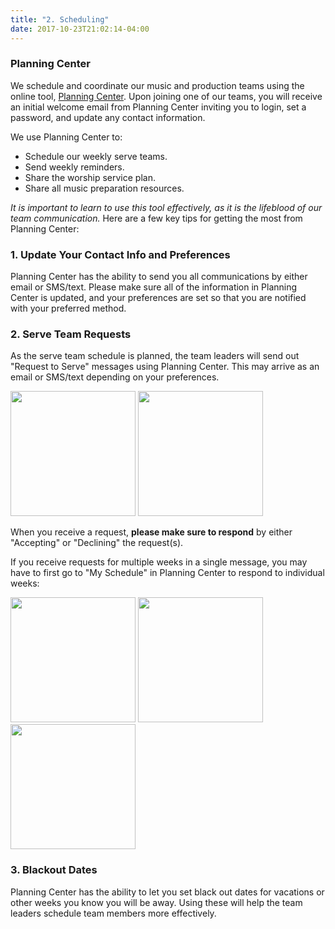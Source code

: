 ```yaml
---
title: "2. Scheduling"
date: 2017-10-23T21:02:14-04:00
---
```


### Planning Center

We schedule and coordinate our music and production teams using the online tool, [Planning Center](https://www.planningcenteronline.com). Upon joining one of our teams, you will receive an initial welcome email from Planning Center inviting you to login, set a password, and update any contact information.

We use Planning Center to:

- Schedule our weekly serve teams.
- Send weekly reminders.
- Share the worship service plan.
- Share all music preparation resources.

*It is important to learn to use this tool effectively, as it is the lifeblood of our team communication.* Here are a few key tips for getting the most from Planning Center: 

### 1. Update Your Contact Info and Preferences
Planning Center has the ability to send you all communications by either email or SMS/text. Please make sure all of the information in Planning Center is updated, and your preferences are set so that you are notified with your preferred method.

### 2. Serve Team Requests 
As the serve team schedule is planned, the team leaders will send out "Request to Serve" messages using Planning Center. This may arrive as an email or SMS/text depending on your preferences.

<img src="/images/pco_serverequest_01.png" width="200">
<img src="/images/pco_serverequest_02.png" width="200">

When you receive a request, **please make sure to respond** by either "Accepting" or "Declining" the request(s).

If you receive requests for multiple weeks in a single message, you may have to first go to "My Schedule" in Planning Center to respond to individual weeks:

<img src="/images/pco_serverequest_03.png" width="200">
<img src="/images/pco_serverequest_04.png" width="200">
<img src="/images/pco_serverequest_05.png" width="200">

### 3. Blackout Dates
Planning Center has the ability to let you set black out dates for vacations or other weeks you know you will be away. Using these will help the team leaders schedule team members more effectively.